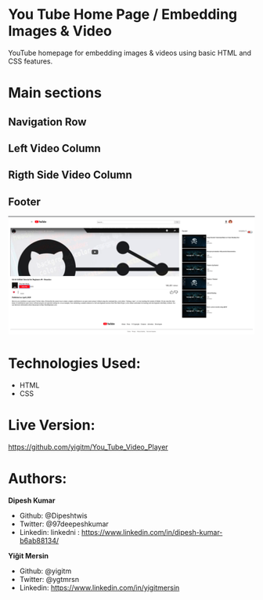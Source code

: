 # You Tube Home Page / Embedding Images & Video

YouTube homepage for embedding images & videos using basic HTML and CSS features.

# Main sections

## Navigation Row

## Left Video Column

## Rigth Side Video Column

## Footer

![Screenshot](images/page-shot.png)

# Technologies Used:

- HTML
- CSS

# Live Version:

https://github.com/yigitm/You_Tube_Video_Player

# Authors:

**Dipesh Kumar**

- Github: @Dipeshtwis
- Twitter: @97deepeshkumar
- Linkedin: linkedni : https://www.linkedin.com/in/dipesh-kumar-b6ab88134/

**Yiğit Mersin**

- Github: @yigitm
- Twitter: @ygtmrsn
- Linkedin: https://www.linkedin.com/in/yigitmersin
